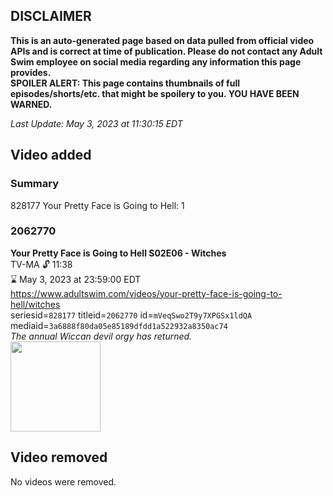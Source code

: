 ## DISCLAIMER
**This is an auto-generated page based on data pulled from official video APIs and is correct at time of publication. Please do not contact any Adult Swim employee on social media regarding any information this page provides.**  
**SPOILER ALERT: This page contains thumbnails of full episodes/shorts/etc. that might be spoilery to you. YOU HAVE BEEN WARNED.**  

_Last Update: May 3, 2023 at 11:30:15 EDT_
## Video added
### Summary
828177 Your Pretty Face is Going to Hell: 1  
### 2062770
**Your Pretty Face is Going to Hell S02E06 - Witches**  
TV-MA 🔓 11:38  
⌛ May 3, 2023 at 23:59:00 EDT  
https://www.adultswim.com/videos/your-pretty-face-is-going-to-hell/witches  
seriesid=`828177` titleid=`2062770` id=`mVeqSwo2T9y7XPGSx1ldQA` mediaid=`3a6888f80da05e85189dfdd1a522932a8350ac74`  
_The annual Wiccan devil orgy has returned._  
<a href="https://i.cdn.turner.com/adultswim/big/video/witches/ypf_cc_208_pt1_bhat870a0ab6ssts_1.jpg"><img src="https://i.cdn.turner.com/adultswim/big/video/witches/ypf_cc_208_pt1_bhat870a0ab6ssts_1.jpg" height="144px" /></a>
## Video removed
No videos were removed.  
